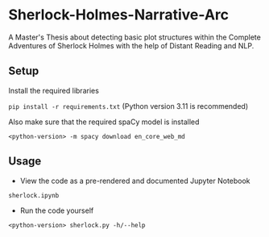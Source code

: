 # Sherlock-Holmes-Narrative-Arc

A Master's Thesis about detecting basic plot structures within the Complete Adventures of Sherlock Holmes with the help of Distant Reading and NLP.

## Setup
Install the required libraries 

```pip install -r requirements.txt``` (Python version 3.11 is recommended)

Also make sure that the required spaCy model is installed

```<python-version> -m spacy download en_core_web_md```

## Usage
- View the code as a pre-rendered and documented Jupyter Notebook

```sherlock.ipynb```
    
- Run the code yourself

```<python-version> sherlock.py -h/--help```
